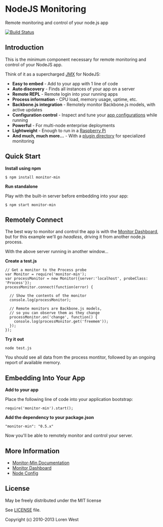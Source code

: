NodeJS Monitoring
=================

Remote monitoring and control of your node.js app

[![Build Status](https://secure.travis-ci.org/lorenwest/monitor-min.png?branch=master)](https://travis-ci.org/lorenwest/monitor-min)

Introduction
------------

This is the minimum component necessary for remote monitoring and control of your NodeJS app.

Think of it as a supercharged [JMX](http://www.google.com/search?q=jmx&btnI) for NodeJS:

* **Easy to embed** - Add to your app with 1 line of code
* **Auto discovery** - Finds all instances of your app on a server
* **Remote REPL** - Remote login into your running apps
* **Process information** - CPU load, memory usage, uptime, etc.
* **Backbone.js integration** - Remotely monitor Backbone.js models, with active updates
* **Configuration control** - Inspect and tune your [app configurations](http://lorenwest.github.com/node-config) while running
* **Powerful** - For multi-node enterprise deployments
* **Lightweight** - Enough to run in a [Raspberry Pi](http://www.raspberrypi.org/faqs)
* **And much, much more...** - With a [plugin directory](https://github.com/lorenwest/monitor/wiki) for specialized monitoring

Quick Start
-----------

**Install using npm**

    $ npm install monitor-min

**Run standalone**

Play with the built-in server before embedding into your app:

    $ npm start monitor-min

Remotely Connect
----------------

The best way to monitor and control the app is with the
[Monitor Dashboard](http://lorenwest.github.com/node-monitor), but for this
example we'll go <i>headless</i>, driving it from another node.js process.

With the above server running in another window...

**Create a test.js**

    // Get a monitor to the Process probe
    var Monitor = require('monitor-min');
    var processMonitor = new Monitor({server:'localhost', probeClass: 'Process'});
    processMonitor.connect(function(error) {

      // Show the contents of the monitor
      console.log(processMonitor);

      // Remote monitors are Backbone.js models,
      // so you can observe them as they change
      processMonitor.on('change', function() {
        console.log(processMonitor.get('freemem'));
      });
    });

**Try it out**

    node test.js

You should see all data from the process montitor, followed by an ongoing report
of available memory.


Embedding Into Your App
-----------------------

**Add to your app**

Place the following line of code into your application bootstrap:

    require('monitor-min').start();

**Add the dependency to your package.json**

    "monitor-min": "0.5.x"

Now you'll be able to remotely monitor and control your server.

More Information
----------------

* [Monitor-Min Documentation](http://lorenwest.github.com/monitor-min)
* [Monitor Dashboard](http://lorenwest.github.com/node-monitor)
* [Node Config](http://lorenwest.github.com/node-config)

License
-------

May be freely distributed under the MIT license

See [LICENSE](https://github.com/lorenwest/monitor-min/blob/master/LICENSE) file.

Copyright (c) 2010-2013 Loren West
